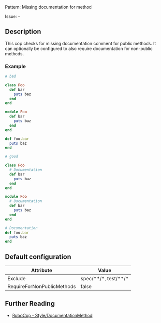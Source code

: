 Pattern: Missing documentation for method 

Issue: -

## Description

This cop checks for missing documentation comment for public methods.
It can optionally be configured to also require documentation for
non-public methods.

### Example

```ruby
# bad

class Foo
  def bar
    puts baz
  end
end

module Foo
  def bar
    puts baz
  end
end

def foo.bar
  puts baz
end

# good

class Foo
  # Documentation
  def bar
    puts baz
  end
end

module Foo
  # Documentation
  def bar
    puts baz
  end
end

# Documentation
def foo.bar
  puts baz
end
```

## Default configuration

Attribute | Value
--- | ---
Exclude | spec/\*\*/\*, test/\*\*/\*
RequireForNonPublicMethods | false

## Further Reading

* [RuboCop - Style/DocumentationMethod](https://rubocop.readthedocs.io/en/latest/cops_style/#styledocumentationmethod)
